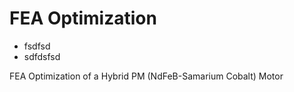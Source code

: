 FEA Optimization
==================

* fsdfsd
* sdfdsfsd


FEA Optimization of a Hybrid PM (NdFeB-Samarium Cobalt) Motor